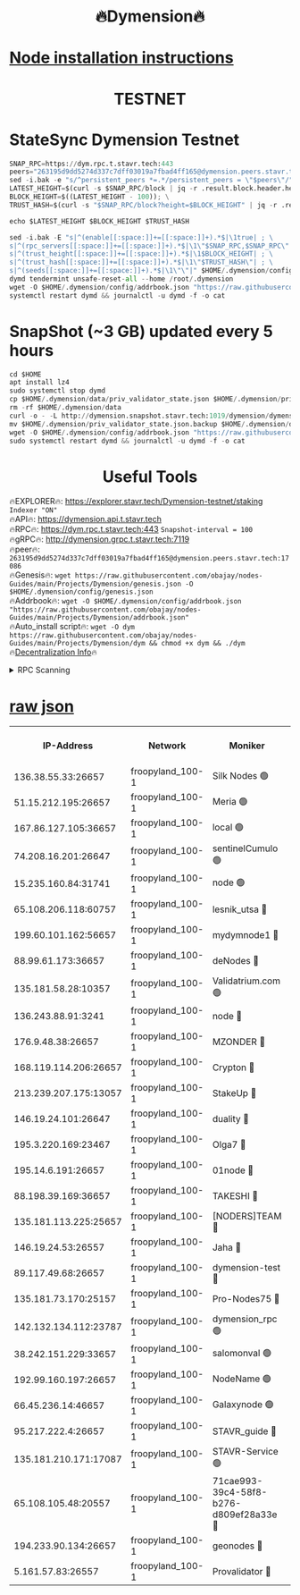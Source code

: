 <h1 align="center"> 🔥Dymension🔥</h1>

[Node installation instructions](https://github.com/obajay/nodes-Guides/tree/main/Projects/Dymension)
=

<h1 align="center"> TESTNET</h1>

# StateSync Dymension Testnet
```python
SNAP_RPC=https://dym.rpc.t.stavr.tech:443
peers="263195d9dd5274d337c7dff03019a7fbad4ff165@dymension.peers.stavr.tech:17086"
sed -i.bak -e "s/^persistent_peers *=.*/persistent_peers = \"$peers\"/" $HOME/.dymension/config/config.toml
LATEST_HEIGHT=$(curl -s $SNAP_RPC/block | jq -r .result.block.header.height); \
BLOCK_HEIGHT=$((LATEST_HEIGHT - 100)); \
TRUST_HASH=$(curl -s "$SNAP_RPC/block?height=$BLOCK_HEIGHT" | jq -r .result.block_id.hash)

echo $LATEST_HEIGHT $BLOCK_HEIGHT $TRUST_HASH

sed -i.bak -E "s|^(enable[[:space:]]+=[[:space:]]+).*$|\1true| ; \
s|^(rpc_servers[[:space:]]+=[[:space:]]+).*$|\1\"$SNAP_RPC,$SNAP_RPC\"| ; \
s|^(trust_height[[:space:]]+=[[:space:]]+).*$|\1$BLOCK_HEIGHT| ; \
s|^(trust_hash[[:space:]]+=[[:space:]]+).*$|\1\"$TRUST_HASH\"| ; \
s|^(seeds[[:space:]]+=[[:space:]]+).*$|\1\"\"|" $HOME/.dymension/config/config.toml
dymd tendermint unsafe-reset-all --home /root/.dymension
wget -O $HOME/.dymension/config/addrbook.json "https://raw.githubusercontent.com/obajay/nodes-Guides/main/Projects/Dymension/addrbook.json"
systemctl restart dymd && journalctl -u dymd -f -o cat

```
# SnapShot (~3 GB) updated every 5 hours
```python
cd $HOME
apt install lz4
sudo systemctl stop dymd
cp $HOME/.dymension/data/priv_validator_state.json $HOME/.dymension/priv_validator_state.json.backup
rm -rf $HOME/.dymension/data
curl -o - -L http://dymension.snapshot.stavr.tech:1019/dymension/dymension-snap.tar.lz4 | lz4 -c -d - | tar -x -C $HOME/.dymension --strip-components 2
mv $HOME/.dymension/priv_validator_state.json.backup $HOME/.dymension/data/priv_validator_state.json
wget -O $HOME/.dymension/config/addrbook.json "https://raw.githubusercontent.com/obajay/nodes-Guides/main/Projects/Dymension/addrbook.json"
sudo systemctl restart dymd && journalctl -u dymd -f -o cat
```

 <h1 align="center"> Useful Tools</h1>

🔥EXPLORER🔥:     https://explorer.stavr.tech/Dymension-testnet/staking        `Indexer "ON"` \
🔥API🔥:          https://dymension.api.t.stavr.tech \
🔥RPC🔥:          https://dym.rpc.t.stavr.tech:443                  `Snapshot-interval = 100` \
🔥gRPC🔥:         http://dymension.grpc.t.stavr.tech:7119 \
🔥peer🔥:         `263195d9dd5274d337c7dff03019a7fbad4ff165@dymension.peers.stavr.tech:17086` \
🔥Genesis🔥:     ```wget https://raw.githubusercontent.com/obajay/nodes-Guides/main/Projects/Dymension/genesis.json -O $HOME/.dymension/config/genesis.json``` \
🔥Addrbook🔥:    ```wget -O $HOME/.dymension/config/addrbook.json "https://raw.githubusercontent.com/obajay/nodes-Guides/main/Projects/Dymension/addrbook.json"``` \
🔥Auto_install script🔥: ```wget -O dym https://raw.githubusercontent.com/obajay/nodes-Guides/main/Projects/Dymension/dym && chmod +x dym && ./dym``` \
🔥[Decentralization Info](https://github.com/obajay/StateSync-snapshots/tree/main/Projects/Dymension/Decentralization)🔥


<details>
<summary>RPC Scanning</summary>

<h2 align="center"> We scan nodes in real time every 4 hours. And we provide the final result of RPC endpoints.
We cannot influence the operation of these nodes in any way. </h2>


```python
If Voting Power is higher than 0 --> then the Node is a validator of the network and may be subject to attack and be a potential threat to the chain.
```
```python
We marked such validators with a red symbol
```

</details>

[raw json](https://rpc-check.dymt.stavr.tech/dymt/rpc-dymt-result.json)
=


<table><tr><th>IP-Address</th><th>Network</th><th>Moniker</th><th>Latest Block Height</th><th>Earliest Block Height</th><th>Catching Up</th><th>Tx Index</th><th>Voting Power</th><th>Scan Time</th></tr><tr><td>136.38.55.33:26657</td><td>froopyland_100-1</td><td>Silk Nodes 🟢</td><td>2026936</td><td>1</td><td>False</td><td>on</td><td>0</td><td>2024-01-08T02:17:14.803564257UTC</td></tr><tr><td>51.15.212.195:26657</td><td>froopyland_100-1</td><td>Meria 🟢</td><td>1651535</td><td>1238063</td><td>False</td><td>on</td><td>0</td><td>2024-01-08T02:16:09.791640372UTC</td></tr><tr><td>167.86.127.105:36657</td><td>froopyland_100-1</td><td>local 🟢</td><td>1651535</td><td>1318001</td><td>False</td><td>off</td><td>0</td><td>2024-01-08T02:17:13.950089154UTC</td></tr><tr><td>74.208.16.201:26647</td><td>froopyland_100-1</td><td>sentinelCumulo 🟢</td><td>2026925</td><td>1652923</td><td>False</td><td>on</td><td>0</td><td>2024-01-08T02:16:13.334141518UTC</td></tr><tr><td>15.235.160.84:31741</td><td>froopyland_100-1</td><td>node 🟢</td><td>2026925</td><td>1652923</td><td>False</td><td>on</td><td>0</td><td>2024-01-08T02:16:15.209616048UTC</td></tr><tr><td>65.108.206.118:60757</td><td>froopyland_100-1</td><td>lesnik_utsa 🔴</td><td>2026928</td><td>1652923</td><td>False</td><td>on</td><td>1</td><td>2024-01-08T02:16:28.896255362UTC</td></tr><tr><td>199.60.101.162:56657</td><td>froopyland_100-1</td><td>mydymnode1 🔴</td><td>2026928</td><td>1652923</td><td>False</td><td>off</td><td>2</td><td>2024-01-08T02:16:29.629607512UTC</td></tr><tr><td>88.99.61.173:36657</td><td>froopyland_100-1</td><td>deNodes 🔴</td><td>2026933</td><td>1652923</td><td>False</td><td>off</td><td>1</td><td>2024-01-08T02:16:56.402172332UTC</td></tr><tr><td>135.181.58.28:10357</td><td>froopyland_100-1</td><td>Validatrium.com 🟢</td><td>2026933</td><td>1652923</td><td>False</td><td>on</td><td>0</td><td>2024-01-08T02:16:56.773578975UTC</td></tr><tr><td>136.243.88.91:3241</td><td>froopyland_100-1</td><td>node 🔴</td><td>2026933</td><td>1652923</td><td>False</td><td>on</td><td>1</td><td>2024-01-08T02:17:01.898743188UTC</td></tr><tr><td>176.9.48.38:26657</td><td>froopyland_100-1</td><td>MZONDER 🔴</td><td>2026935</td><td>1652923</td><td>False</td><td>on</td><td>1</td><td>2024-01-08T02:17:10.434326471UTC</td></tr><tr><td>168.119.114.206:26657</td><td>froopyland_100-1</td><td>Crypton 🔴</td><td>2026937</td><td>1652923</td><td>False</td><td>off</td><td>1</td><td>2024-01-08T02:17:19.700779056UTC</td></tr><tr><td>213.239.207.175:13057</td><td>froopyland_100-1</td><td>StakeUp 🔴</td><td>2026937</td><td>1652923</td><td>False</td><td>off</td><td>1</td><td>2024-01-08T02:17:25.096750540UTC</td></tr><tr><td>146.19.24.101:26647</td><td>froopyland_100-1</td><td>duality 🔴</td><td>2026931</td><td>1655313</td><td>False</td><td>on</td><td>1</td><td>2024-01-08T02:16:49.003779102UTC</td></tr><tr><td>195.3.220.169:23467</td><td>froopyland_100-1</td><td>Olga7 🔴</td><td>2026935</td><td>1655313</td><td>False</td><td>on</td><td>1</td><td>2024-01-08T02:17:10.803251904UTC</td></tr><tr><td>195.14.6.191:26657</td><td>froopyland_100-1</td><td>01node 🔴</td><td>2026936</td><td>1655732</td><td>False</td><td>on</td><td>1</td><td>2024-01-08T02:17:19.411752806UTC</td></tr><tr><td>88.198.39.169:36657</td><td>froopyland_100-1</td><td>TAKESHI 🔴</td><td>2026925</td><td>1656584</td><td>False</td><td>on</td><td>1</td><td>2024-01-08T02:16:13.584036959UTC</td></tr><tr><td>135.181.113.225:25657</td><td>froopyland_100-1</td><td>[NODERS]TEAM 🔴</td><td>2026933</td><td>1656584</td><td>False</td><td>on</td><td>1</td><td>2024-01-08T02:16:57.103387517UTC</td></tr><tr><td>146.19.24.53:26557</td><td>froopyland_100-1</td><td>Jaha 🔴</td><td>2026933</td><td>1656584</td><td>False</td><td>off</td><td>1</td><td>2024-01-08T02:17:01.615145714UTC</td></tr><tr><td>89.117.49.68:26657</td><td>froopyland_100-1</td><td>dymension-test 🔴</td><td>2026937</td><td>1723012</td><td>False</td><td>on</td><td>1</td><td>2024-01-08T02:17:20.079299215UTC</td></tr><tr><td>135.181.73.170:25157</td><td>froopyland_100-1</td><td>Pro-Nodes75 🔴</td><td>2026927</td><td>1726927</td><td>False</td><td>on</td><td>1</td><td>2024-01-08T02:16:24.478636513UTC</td></tr><tr><td>142.132.134.112:23787</td><td>froopyland_100-1</td><td>dymension_rpc 🟢</td><td>2026931</td><td>1726931</td><td>False</td><td>on</td><td>0</td><td>2024-01-08T02:16:46.244369257UTC</td></tr><tr><td>38.242.151.229:33657</td><td>froopyland_100-1</td><td>salomonval 🟢</td><td>2026935</td><td>1773995</td><td>False</td><td>off</td><td>0</td><td>2024-01-08T02:17:11.163214619UTC</td></tr><tr><td>192.99.160.197:26657</td><td>froopyland_100-1</td><td>NodeName 🟢</td><td>1829304</td><td>1826584</td><td>False</td><td>on</td><td>0</td><td>2024-01-08T02:17:24.844601813UTC</td></tr><tr><td>66.45.236.14:46657</td><td>froopyland_100-1</td><td>Galaxynode 🟢</td><td>2026925</td><td>1938874</td><td>False</td><td>on</td><td>0</td><td>2024-01-08T02:16:14.228626912UTC</td></tr><tr><td>95.217.222.4:26657</td><td>froopyland_100-1</td><td>STAVR_guide 🔴</td><td>2026935</td><td>1971362</td><td>False</td><td>off</td><td>1</td><td>2024-01-08T02:17:11.571278082UTC</td></tr><tr><td>135.181.210.171:17087</td><td>froopyland_100-1</td><td>STAVR-Service 🟢</td><td>2026926</td><td>2007663</td><td>False</td><td>on</td><td>0</td><td>2024-01-08T02:16:19.692473803UTC</td></tr><tr><td>65.108.105.48:20557</td><td>froopyland_100-1</td><td>71cae993-39c4-58f8-b276-d809ef28a33e 🔴</td><td>2026931</td><td>2012923</td><td>False</td><td>on</td><td>1</td><td>2024-01-08T02:16:46.629335727UTC</td></tr><tr><td>194.233.90.134:26657</td><td>froopyland_100-1</td><td>geonodes 🔴</td><td>2026931</td><td>2015001</td><td>False</td><td>on</td><td>1</td><td>2024-01-08T02:16:49.938330902UTC</td></tr><tr><td>5.161.57.83:26557</td><td>froopyland_100-1</td><td>Provalidator 🔴</td><td>2026925</td><td>2016682</td><td>False</td><td>on</td><td>1</td><td>2024-01-08T02:16:10.460257961UTC</td></tr></table>
